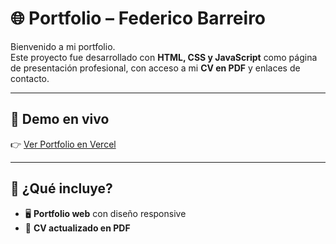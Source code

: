 # 🌐 Portfolio  – Federico Barreiro

Bienvenido a mi portfolio.  
Este proyecto fue desarrollado con **HTML, CSS y JavaScript** como página de presentación profesional, con acceso a mi **CV en PDF** y enlaces de contacto.

---
## 🚀 Demo en vivo

👉 [Ver Portfolio en Vercel](https://portfolio-nine-swart-90.vercel.app)

---

## 🚀 ¿Qué incluye?

- 🖥️ **Portfolio web** con diseño responsive  
- 📄 **CV actualizado en PDF**


